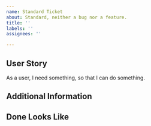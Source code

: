 ```yaml
---
name: Standard Ticket
about: Standard, neither a bug nor a feature.
title: ''
labels: ''
assignees: ''

---
```


## User Story
As a user, I need something, so that I can do something. 

## Additional Information

## Done Looks Like
